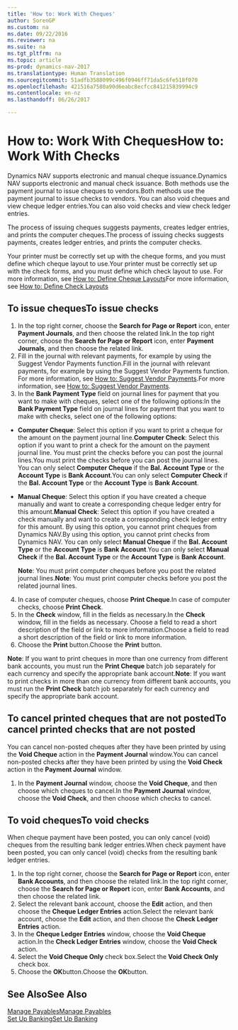 ```yaml
---
title: 'How to: Work With Cheques'
author: SorenGP
ms.custom: na
ms.date: 09/22/2016
ms.reviewer: na
ms.suite: na
ms.tgt_pltfrm: na
ms.topic: article
ms-prod: dynamics-nav-2017
ms.translationtype: Human Translation
ms.sourcegitcommit: 51adfb3588099c496f0946ff71da5c6fe518f070
ms.openlocfilehash: 421516a7580a90d6eabc8ecfcc841215839994c9
ms.contentlocale: en-nz
ms.lasthandoff: 06/26/2017

---
```


# <a name="how-to-work-with-checks"></a><span data-ttu-id="99609-102">How to: Work With Cheques</span><span class="sxs-lookup"><span data-stu-id="99609-102">How to: Work With Checks</span></span>
<span data-ttu-id="99609-103">Dynamics NAV supports electronic and manual cheque issuance.</span><span class="sxs-lookup"><span data-stu-id="99609-103">Dynamics NAV supports electronic and manual check issuance.</span></span> <span data-ttu-id="99609-104">Both methods use the payment journal to issue cheques to vendors.</span><span class="sxs-lookup"><span data-stu-id="99609-104">Both methods use the payment journal to issue checks to vendors.</span></span> <span data-ttu-id="99609-105">You can also void cheques and view cheque ledger entries.</span><span class="sxs-lookup"><span data-stu-id="99609-105">You can also void checks and view check ledger entries.</span></span>

<span data-ttu-id="99609-106">The process of issuing cheques suggests payments, creates ledger entries, and prints the computer cheques.</span><span class="sxs-lookup"><span data-stu-id="99609-106">The process of issuing checks suggests payments, creates ledger entries, and prints the computer checks.</span></span>

<span data-ttu-id="99609-107">Your printer must be correctly set up with the cheque forms, and you must define which cheque layout to use.</span><span class="sxs-lookup"><span data-stu-id="99609-107">Your printer must be correctly set up with the check forms, and you must define which check layout to use.</span></span> <span data-ttu-id="99609-108">For more information, see [How to: Define Cheque Layouts](finance-setup-how-define-check-layouts.md)</span><span class="sxs-lookup"><span data-stu-id="99609-108">For more information, see [How to: Define Check Layouts](finance-setup-how-define-check-layouts.md)</span></span>

## <a name="to-issue-checks"></a><span data-ttu-id="99609-109">To issue cheques</span><span class="sxs-lookup"><span data-stu-id="99609-109">To issue checks</span></span>
1. <span data-ttu-id="99609-110">In the top right corner, choose the **Search for Page or Report** icon, enter **Payment Journals**, and then choose the related link.</span><span class="sxs-lookup"><span data-stu-id="99609-110">In the top right corner, choose the **Search for Page or Report** icon, enter **Payment Journals**, and then choose the related link.</span></span>
2. <span data-ttu-id="99609-111">Fill in the journal with relevant payments, for example by using the Suggest Vendor Payments function.</span><span class="sxs-lookup"><span data-stu-id="99609-111">Fill in the journal with relevant payments, for example by using the Suggest Vendor Payments function.</span></span> <span data-ttu-id="99609-112">For more information, see [How to: Suggest Vendor Payments](payables-how-suggest-vendor-payments.md).</span><span class="sxs-lookup"><span data-stu-id="99609-112">For more information, see [How to: Suggest Vendor Payments](payables-how-suggest-vendor-payments.md).</span></span>
3. <span data-ttu-id="99609-113">In the **Bank Payment Type** field on journal lines for payment that you want to make with cheques, select one of the following options:</span><span class="sxs-lookup"><span data-stu-id="99609-113">In the **Bank Payment Type** field on journal lines for payment that you want to make with checks, select one of the following options:</span></span>

 - <span data-ttu-id="99609-114">**Computer Cheque**: Select this option if you want to print a cheque for the amount on the payment journal line.</span><span class="sxs-lookup"><span data-stu-id="99609-114">**Computer Check**: Select this option if you want to print a check for the amount on the payment journal line.</span></span> <span data-ttu-id="99609-115">You must print the checks before you can post the journal lines.</span><span class="sxs-lookup"><span data-stu-id="99609-115">You must print the checks before you can post the journal lines.</span></span> <span data-ttu-id="99609-116">You can only select **Computer Cheque** if the **Bal. Account Type** or the **Account Type** is **Bank Account**.</span><span class="sxs-lookup"><span data-stu-id="99609-116">You can only select **Computer Check** if the **Bal. Account Type** or the **Account Type** is **Bank Account**.</span></span>

 - <span data-ttu-id="99609-117">**Manual Cheque**: Select this option if you have created a cheque manually and want to create a corresponding cheque ledger entry for this amount.</span><span class="sxs-lookup"><span data-stu-id="99609-117">**Manual Check**: Select this option if you have created a check manually and want to create a corresponding check ledger entry for this amount.</span></span> <span data-ttu-id="99609-118">By using this option, you cannot print cheques from Dynamics NAV.</span><span class="sxs-lookup"><span data-stu-id="99609-118">By using this option, you cannot print checks from Dynamics NAV.</span></span> <span data-ttu-id="99609-119">You can only select **Manual Cheque** if the **Bal. Account Type** or the **Account Type** is **Bank Account**.</span><span class="sxs-lookup"><span data-stu-id="99609-119">You can only select **Manual Check** if the **Bal. Account Type** or the **Account Type** is **Bank Account**.</span></span>

    <span data-ttu-id="99609-120">**Note**: You must print computer cheques before you post the related journal lines.</span><span class="sxs-lookup"><span data-stu-id="99609-120">**Note**: You must print computer checks before you post the related journal lines.</span></span>
4. <span data-ttu-id="99609-121">In case of computer cheques, choose **Print Cheque**.</span><span class="sxs-lookup"><span data-stu-id="99609-121">In case of computer checks, choose **Print Check**.</span></span>
5. <span data-ttu-id="99609-122">In the **Check** window, fill in the fields as necessary.</span><span class="sxs-lookup"><span data-stu-id="99609-122">In the **Check** window, fill in the fields as necessary.</span></span> <span data-ttu-id="99609-123">Choose a field to read a short description of the field or link to more information.</span><span class="sxs-lookup"><span data-stu-id="99609-123">Choose a field to read a short description of the field or link to more information.</span></span>
6. <span data-ttu-id="99609-124">Choose the **Print** button.</span><span class="sxs-lookup"><span data-stu-id="99609-124">Choose the **Print** button.</span></span>

<span data-ttu-id="99609-125">**Note**: If you want to print cheques in more than one currency from different bank accounts, you must run the **Print Cheque** batch job separately for each currency and specify the appropriate bank account.</span><span class="sxs-lookup"><span data-stu-id="99609-125">**Note**: If you want to print checks in more than one currency from different bank accounts, you must run the **Print Check** batch job separately for each currency and specify the appropriate bank account.</span></span>

## <a name="to-cancel-printed-checks-that-are-not-posted"></a><span data-ttu-id="99609-126">To cancel printed cheques that are not posted</span><span class="sxs-lookup"><span data-stu-id="99609-126">To cancel printed checks that are not posted</span></span>
<span data-ttu-id="99609-127">You can cancel non-posted cheques after they have been printed by using the **Void Cheque** action in the **Payment Journal** window.</span><span class="sxs-lookup"><span data-stu-id="99609-127">You can cancel non-posted checks after they have been printed by using the **Void Check** action in the **Payment Journal** window.</span></span>
1. <span data-ttu-id="99609-128">In the **Payment Journal** window, choose the **Void Cheque**, and then choose which cheques to cancel.</span><span class="sxs-lookup"><span data-stu-id="99609-128">In the **Payment Journal** window, choose the **Void Check**, and then choose which checks to cancel.</span></span>

## <a name="to-void-checks"></a><span data-ttu-id="99609-129">To void cheques</span><span class="sxs-lookup"><span data-stu-id="99609-129">To void checks</span></span>
<span data-ttu-id="99609-130">When cheque payment have been posted, you can only cancel (void) cheques from the resulting bank ledger entries.</span><span class="sxs-lookup"><span data-stu-id="99609-130">When check payment have been posted, you can only cancel (void) checks from the resulting bank ledger entries.</span></span>

1. <span data-ttu-id="99609-131">In the top right corner, choose the **Search for Page or Report** icon, enter **Bank Accounts**, and then choose the related link.</span><span class="sxs-lookup"><span data-stu-id="99609-131">In the top right corner, choose the **Search for Page or Report** icon, enter **Bank Accounts**, and then choose the related link.</span></span>
2. <span data-ttu-id="99609-132">Select the relevant bank account, choose the **Edit** action, and then choose the **Cheque Ledger Entries** action.</span><span class="sxs-lookup"><span data-stu-id="99609-132">Select the relevant bank account, choose the **Edit** action, and then choose the **Check Ledger Entries** action.</span></span>
3. <span data-ttu-id="99609-133">In the **Cheque Ledger Entries** window, choose the **Void Cheque** action.</span><span class="sxs-lookup"><span data-stu-id="99609-133">In the **Check Ledger Entries** window, choose the **Void Check** action.</span></span>
4. <span data-ttu-id="99609-134">Select the **Void Cheque Only** check box.</span><span class="sxs-lookup"><span data-stu-id="99609-134">Select the **Void Check Only** check box.</span></span>
5. <span data-ttu-id="99609-135">Choose the **OK**button.</span><span class="sxs-lookup"><span data-stu-id="99609-135">Choose the **OK**button.</span></span>

## <a name="see-also"></a><span data-ttu-id="99609-136">See Also</span><span class="sxs-lookup"><span data-stu-id="99609-136">See Also</span></span>
[<span data-ttu-id="99609-137">Manage Payables</span><span class="sxs-lookup"><span data-stu-id="99609-137">Manage Payables</span></span>](payables-manage-payables.md)  
[<span data-ttu-id="99609-138">Set Up Banking</span><span class="sxs-lookup"><span data-stu-id="99609-138">Set Up Banking</span></span>](bank-setup-banking.md)  


